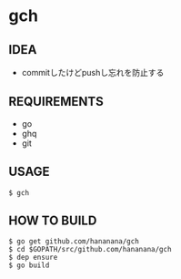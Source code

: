# gch

## IDEA

- commitしたけどpushし忘れを防止する

## REQUIREMENTS

- go
- ghq
- git

## USAGE

```
$ gch

```


## HOW TO BUILD

```
$ go get github.com/hananana/gch
$ cd $GOPATH/src/github.com/hananana/gch
$ dep ensure
$ go build
```

